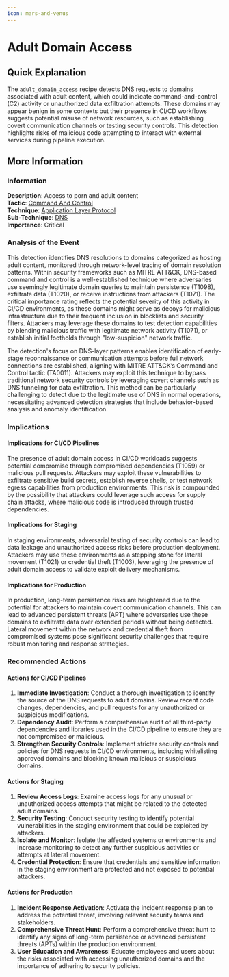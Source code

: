 ```yaml
---
icon: mars-and-venus
---
```


# Adult Domain Access

## Quick Explanation

The `adult_domain_access` recipe detects DNS requests to domains associated with adult content, which could indicate command-and-control (C2) activity or unauthorized data exfiltration attempts. These domains may appear benign in some contexts but their presence in CI/CD workflows suggests potential misuse of network resources, such as establishing covert communication channels or testing security controls. This detection highlights risks of malicious code attempting to interact with external services during pipeline execution.

## More Information

### Information

**Description**: Access to porn and adult content  
**Tactic**: [Command And Control](../../mitre/tactics/TA0011.md)  
**Technique**: [Application Layer Protocol](../../mitre/techniques/T1071.md)  
**Sub-Technique**: [DNS](../../mitre/techniques/T1071.004.md)  
**Importance**: Critical

### Analysis of the Event

This detection identifies DNS resolutions to domains categorized as hosting adult content, monitored through network-level tracing of domain resolution patterns. Within security frameworks such as MITRE ATT\&CK, DNS-based command and control is a well-established technique where adversaries use seemingly legitimate domain queries to maintain persistence (T1098), exfiltrate data (T1020), or receive instructions from attackers (T1071). The critical importance rating reflects the potential severity of this activity in CI/CD environments, as these domains might serve as decoys for malicious infrastructure due to their frequent inclusion in blocklists and security filters. Attackers may leverage these domains to test detection capabilities by blending malicious traffic with legitimate network activity (T1071), or establish initial footholds through "low-suspicion" network traffic.

The detection's focus on DNS-layer patterns enables identification of early-stage reconnaissance or communication attempts before full network connections are established, aligning with MITRE ATT\&CK’s Command and Control tactic (TA0011). Attackers may exploit this technique to bypass traditional network security controls by leveraging covert channels such as DNS tunneling for data exfiltration. This method can be particularly challenging to detect due to the legitimate use of DNS in normal operations, necessitating advanced detection strategies that include behavior-based analysis and anomaly identification.

### Implications

#### Implications for CI/CD Pipelines

The presence of adult domain access in CI/CD workloads suggests potential compromise through compromised dependencies (T1059) or malicious pull requests. Attackers may exploit these vulnerabilities to exfiltrate sensitive build secrets, establish reverse shells, or test network egress capabilities from production environments. This risk is compounded by the possibility that attackers could leverage such access for supply chain attacks, where malicious code is introduced through trusted dependencies.

#### Implications for Staging

In staging environments, adversarial testing of security controls can lead to data leakage and unauthorized access risks before production deployment. Attackers may use these environments as a stepping stone for lateral movement (T1021) or credential theft (T1003), leveraging the presence of adult domain access to validate exploit delivery mechanisms.

#### Implications for Production

In production, long-term persistence risks are heightened due to the potential for attackers to maintain covert communication channels. This can lead to advanced persistent threats (APT) where adversaries use these domains to exfiltrate data over extended periods without being detected. Lateral movement within the network and credential theft from compromised systems pose significant security challenges that require robust monitoring and response strategies.

### Recommended Actions

#### Actions for CI/CD Pipelines

1. **Immediate Investigation**: Conduct a thorough investigation to identify the source of the DNS requests to adult domains. Review recent code changes, dependencies, and pull requests for any unauthorized or suspicious modifications.
2. **Dependency Audit**: Perform a comprehensive audit of all third-party dependencies and libraries used in the CI/CD pipeline to ensure they are not compromised or malicious.
3. **Strengthen Security Controls**: Implement stricter security controls and policies for DNS requests in CI/CD environments, including whitelisting approved domains and blocking known malicious or suspicious domains.

#### Actions for Staging

1. **Review Access Logs**: Examine access logs for any unusual or unauthorized access attempts that might be related to the detected adult domains.
2. **Security Testing**: Conduct security testing to identify potential vulnerabilities in the staging environment that could be exploited by attackers.
3. **Isolate and Monitor**: Isolate the affected systems or environments and increase monitoring to detect any further suspicious activities or attempts at lateral movement.
4. **Credential Protection**: Ensure that credentials and sensitive information in the staging environment are protected and not exposed to potential attackers.

#### Actions for Production

1. **Incident Response Activation**: Activate the incident response plan to address the potential threat, involving relevant security teams and stakeholders.
2. **Comprehensive Threat Hunt**: Perform a comprehensive threat hunt to identify any signs of long-term persistence or advanced persistent threats (APTs) within the production environment.
3. **User Education and Awareness**: Educate employees and users about the risks associated with accessing unauthorized domains and the importance of adhering to security policies.
